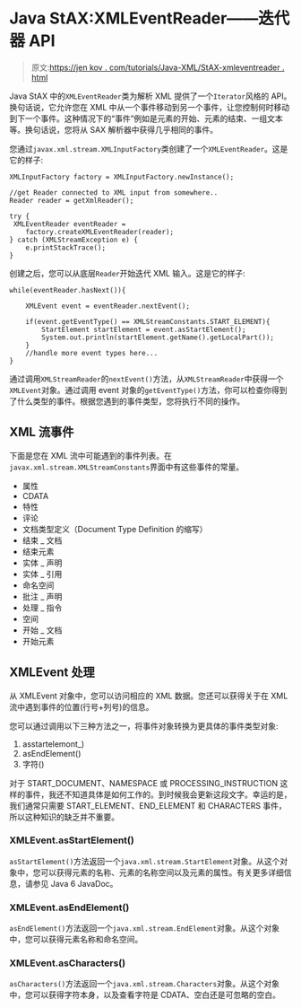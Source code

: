 # Java StAX:XMLEventReader——迭代器 API

> 原文:[https://jen kov . com/tutorials/Java-XML/StAX-xmleventreader . html](https://jenkov.com/tutorials/java-xml/stax-xmleventreader.html)

Java StAX 中的`XMLEventReader`类为解析 XML 提供了一个`Iterator`风格的 API。换句话说，它允许您在 XML 中从一个事件移动到另一个事件，让您控制何时移动到下一个事件。这种情况下的“事件”例如是元素的开始、元素的结束、一组文本等。换句话说，您将从 SAX 解析器中获得几乎相同的事件。

您通过`javax.xml.stream.XMLInputFactory`类创建了一个`XMLEventReader`。这是它的样子:

```
XMLInputFactory factory = XMLInputFactory.newInstance();

//get Reader connected to XML input from somewhere..
Reader reader = getXmlReader();

try {
 XMLEventReader eventReader =
    factory.createXMLEventReader(reader);    
} catch (XMLStreamException e) {
    e.printStackTrace();
}

```

创建之后，您可以从底层`Reader`开始迭代 XML 输入。这是它的样子:

```
while(eventReader.hasNext()){

    XMLEvent event = eventReader.nextEvent();

    if(event.getEventType() == XMLStreamConstants.START_ELEMENT){
        StartElement startElement = event.asStartElement();
        System.out.println(startElement.getName().getLocalPart());
    }
    //handle more event types here...
}

```

通过调用`XMLStreamReader`的`nextEvent()`方法，从`XMLStreamReader`中获得一个`XMLEvent`对象。通过调用 event 对象的`getEventType()`方法，你可以检查你得到了什么类型的事件。根据您遇到的事件类型，您将执行不同的操作。

## XML 流事件

下面是您在 XML 流中可能遇到的事件列表。在`javax.xml.stream.XMLStreamConstants`界面中有这些事件的常量。

*   属性
*   CDATA
*   特性
*   评论
*   文档类型定义（Document Type Definition 的缩写）
*   结束 _ 文档
*   结束元素
*   实体 _ 声明
*   实体 _ 引用
*   命名空间
*   批注 _ 声明
*   处理 _ 指令
*   空间
*   开始 _ 文档
*   开始元素

## XMLEvent 处理

从 XMLEvent 对象中，您可以访问相应的 XML 数据。您还可以获得关于在 XML 流中遇到事件的位置(行号+列号)的信息。

您可以通过调用以下三种方法之一，将事件对象转换为更具体的事件类型对象:

1.  asstartelemont_)
2.  asEndElement()
3.  字符()

对于 START_DOCUMENT、NAMESPACE 或 PROCESSING_INSTRUCTION 这样的事件，我还不知道具体是如何工作的。到时候我会更新这段文字。幸运的是，我们通常只需要 START_ELEMENT、END_ELEMENT 和 CHARACTERS 事件，所以这种知识的缺乏并不重要。

### XMLEvent.asStartElement()

`asStartElement()`方法返回一个`java.xml.stream.StartElement`对象。从这个对象中，您可以获得元素的名称、元素的名称空间以及元素的属性。有关更多详细信息，请参见 Java 6 JavaDoc。

### XMLEvent.asEndElement()

`asEndElement()`方法返回一个`java.xml.stream.EndElement`对象。从这个对象中，您可以获得元素名称和命名空间。

### XMLEvent.asCharacters()

`asCharacters()`方法返回一个`java.xml.stream.Characters`对象。从这个对象中，您可以获得字符本身，以及查看字符是 CDATA、空白还是可忽略的空白。